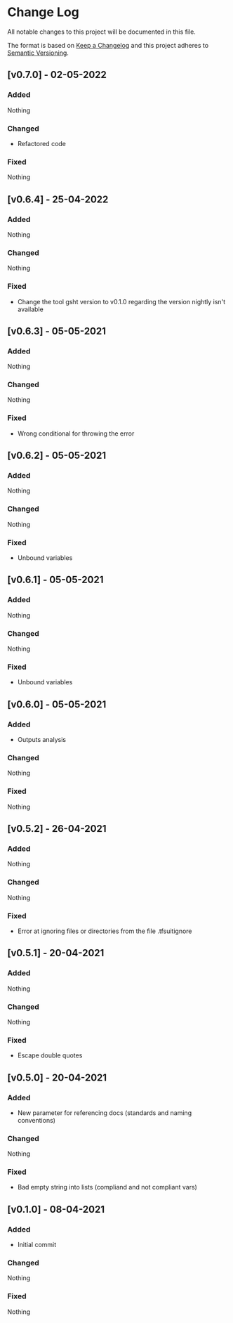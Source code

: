 # Change Log
All notable changes to this project will be documented in this file.
 
The format is based on [Keep a Changelog](http://keepachangelog.com/)
and this project adheres to [Semantic Versioning](http://semver.org/).

## [v0.7.0] - 02-05-2022
### Added
Nothing
### Changed
- Refactored code
### Fixed
Nothing

## [v0.6.4] - 25-04-2022
### Added
Nothing
### Changed
Nothing
### Fixed
- Change the tool gsht version to v0.1.0 regarding the version nightly isn't available

## [v0.6.3] - 05-05-2021
### Added
Nothing
### Changed
Nothing
### Fixed
- Wrong conditional for throwing the error

## [v0.6.2] - 05-05-2021
### Added
Nothing
### Changed
Nothing
### Fixed
- Unbound variables

## [v0.6.1] - 05-05-2021
### Added
Nothing
### Changed
Nothing
### Fixed
- Unbound variables

## [v0.6.0] - 05-05-2021
### Added
- Outputs analysis
### Changed
Nothing
### Fixed
Nothing

## [v0.5.2] - 26-04-2021
### Added
Nothing
### Changed
Nothing
### Fixed
- Error at ignoring files or directories from the file .tfsuitignore

## [v0.5.1] - 20-04-2021
### Added
Nothing
### Changed
Nothing
### Fixed
- Escape double quotes

## [v0.5.0] - 20-04-2021
### Added
- New parameter for referencing docs (standards and naming conventions)
### Changed
Nothing
### Fixed
- Bad empty string into lists (compliand and not compliant vars)

## [v0.1.0] - 08-04-2021
### Added
- Initial commit
### Changed
Nothing
### Fixed
Nothing
